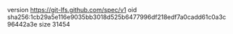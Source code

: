 version https://git-lfs.github.com/spec/v1
oid sha256:1cb29a5e116e9035bb3018d525b6477996df218edf7a0cadd61c0a3c96442a3e
size 31454
